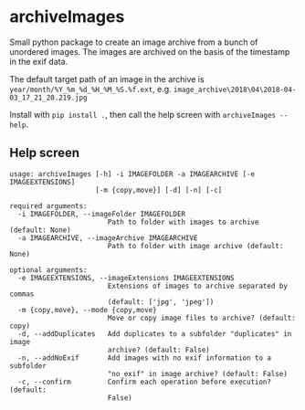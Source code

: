 # archiveImages

Small python package to create an image archive from a bunch of unordered images. The images are archived on the basis of the timestamp in the exif data.

The default target path of an image in the archive is `year/month/%Y_%m_%d_%H_%M_%S.%f.ext`, e.g. `image_archive\2018\04\2018-04-03_17_21_20.219.jpg`

Install with `pip install .`, then call the help screen with `archiveImages --help`.

## Help screen

```
usage: archiveImages [-h] -i IMAGEFOLDER -a IMAGEARCHIVE [-e IMAGEEXTENSIONS]
                     [-m {copy,move}] [-d] [-n] [-c]

required arguments:
  -i IMAGEFOLDER, --imageFolder IMAGEFOLDER
                        Path to folder with images to archive (default: None)
  -a IMAGEARCHIVE, --imageArchive IMAGEARCHIVE
                        Path to folder with image archive (default: None)

optional arguments:
  -e IMAGEEXTENSIONS, --imageExtensions IMAGEEXTENSIONS
                        Extensions of images to archive separated by commas
                        (default: ['jpg', 'jpeg'])
  -m {copy,move}, --mode {copy,move}
                        Move or copy image files to archive? (default: copy)
  -d, --addDuplicates   Add duplicates to a subfolder "duplicates" in image
                        archive? (default: False)
  -n, --addNoExif       Add images with no exif information to a subfolder
                        "no_exif" in image archive? (default: False)
  -c, --confirm         Confirm each operation before execution? (default:
                        False)
```
